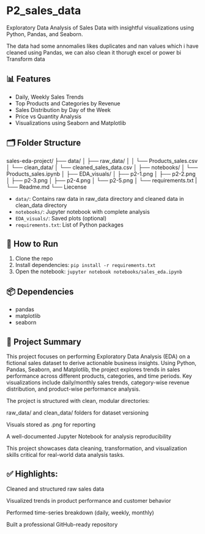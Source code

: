 # P2_sales_data
Exploratory Data Analysis of Sales Data with insightful visualizations using Python, Pandas, and Seaborn.

The data had some annomalies likes duplicates and nan values which i have cleaned using Pandas, we can also clean it thorugh excel or power bi Transform data

## 📊 Features

- Daily, Weekly Sales Trends
- Top Products and Categories by Revenue
- Sales Distribution by Day of the Week
- Price vs Quantity Analysis
- Visualizations using Seaborn and Matplotlib

## 🗂️ Folder Structure

sales-eda-project/
├── data/
│   ├── raw_data/
│   │   └── Products_sales.csv
│   └── clean_data/
│       └── cleaned_sales_data.csv
│
├── notebooks/
│   └── Products_sales.ipynb
│
├── EDA_visuals/
│   ├── p2-1.png
│   ├── p2-2.png
│   ├── p2-3.png
│   ├── p2-4.png
│   └── p2-5.png
│
└── requirements.txt
|
└── Readme.md
└── Liecense 


- `data/`: Contains raw data in raw_data directory and cleaned data in clean_data directory
- `notebooks/`: Jupyter notebook with complete analysis
- `EDA_visuals/`: Saved plots (optional)
- `requirements.txt`: List of Python packages

## 🚀 How to Run

1. Clone the repo
2. Install dependencies: `pip install -r requirements.txt`
3. Open the notebook: `jupyter notebook notebooks/sales_eda.ipynb`

## 📦 Dependencies

- pandas
- matplotlib
- seaborn


## 📌 Project Summary
This project focuses on performing Exploratory Data Analysis (EDA) on a fictional sales dataset to derive actionable business insights. Using Python, Pandas, Seaborn, and Matplotlib, the project explores trends in sales performance across different products, categories, and time periods. Key visualizations include daily/monthly sales trends, category-wise revenue distribution, and product-wise performance analysis.

The project is structured with clean, modular directories:

raw_data/ and clean_data/ folders for dataset versioning

Visuals stored as .png for reporting

A well-documented Jupyter Notebook for analysis reproducibility

This project showcases data cleaning, transformation, and visualization skills critical for real-world data analysis tasks.

## ✅ Highlights:
Cleaned and structured raw sales data

Visualized trends in product performance and customer behavior

Performed time-series breakdown (daily, weekly, monthly)

Built a professional GitHub-ready repository

